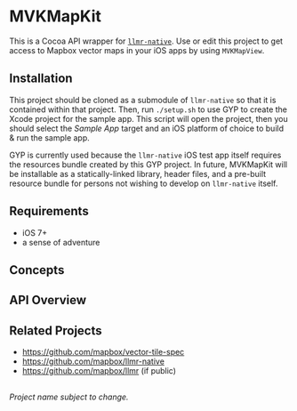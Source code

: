 # MVKMapKit

This is a Cocoa API wrapper for [`llmr-native`](https://github.com/mapbox/llmr-native). Use or edit this project to get access to Mapbox vector maps in your iOS apps by using `MVKMapView`. 

## Installation

This project should be cloned as a submodule of `llmr-native` so that it is contained within that project. Then, run `./setup.sh` to use GYP to create the Xcode project for the sample app. This script will open the project, then you should select the *Sample App* target and an iOS platform of choice to build & run the sample app. 

GYP is currently used because the `llmr-native` iOS test app itself requires the resources bundle created by this GYP project. In future, MVKMapKit will be installable as a statically-linked library, header files, and a pre-built resource bundle for persons not wishing to develop on `llmr-native` itself. 

## Requirements

 * iOS 7+
 * a sense of adventure

## Concepts

## API Overview

## Related Projects

 * https://github.com/mapbox/vector-tile-spec
 * https://github.com/mapbox/llmr-native
 * https://github.com/mapbox/llmr (if public)

##

*Project name subject to change.*
